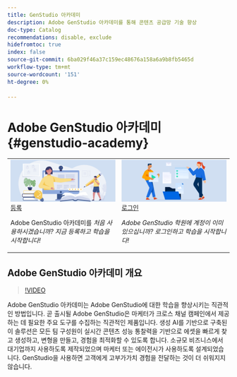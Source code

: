 ```yaml
---
title: GenStudio 아카데미
description: Adobe GenStudio 아카데미를 통해 콘텐츠 공급망 기술 향상
doc-type: Catalog
recommendations: disable, exclude
hidefromtoc: true
index: false
source-git-commit: 6ba029f46a37c159ec48676a158a6a9b8fb5465d
workflow-type: tm+mt
source-wordcount: '151'
ht-degree: 0%

---
```



# Adobe GenStudio 아카데미 {#genstudio-academy}

<table>
<tr>
  <td>
    <a href="https://learningmanager.adobe.com/accountiplogin?ipId=16970&amp;accesskey=c4988oojirhb5">
      <img alt="Adobe GenStudio 아카데미 등록" src="/help/assets/card-create-assets.png" />
    </a>
    <div>
      <a href="https://learningmanager.adobe.com/accountiplogin?ipId=16970&amp;accesskey=c4988oojirhb5">
    등록
    </a>
    </div>
    <p>
    Adobe GenStudio 아카데미를 <em>처음 사용하시겠습니까? 지금 등록하고 학습을 시작합니다!</em>
    <p>
  </td>
  <td>
    <a href="https://genstudioacademy.adobelearningmanager.com/">
    <img alt="Adobe GenStudio 아카데미에 로그인" src="/help/assets/card-manage-content.png" />
    </a>
    <div>
    <a href="https://genstudioacademy.adobelearningmanager.com/">
    로그인
    </a>
    </div>
    <p>
    <em>Adobe GenStudio 학원에 계정이 이미 있으십니까? 로그인하고 학습을 시작합니다!</em>
    </p>
  </td>
</tr>
</table>


## Adobe GenStudio 아카데미 개요

>[!VIDEO](https://video.tv.adobe.com/v/3434938?autoplay=true&end=replay)

Adobe GenStudio 아카데미는 Adobe GenStudio에 대한 학습을 향상시키는 직관적인 방법입니다. 곧 출시될 Adobe GenStudio은 마케터가 크로스 채널 캠페인에서 제공하는 데 필요한 주요 도구를 수집하는 직관적인 제품입니다. 생성 AI를 기반으로 구축된 이 솔루션은 모든 팀 구성원이 실시간 콘텐츠 성능 통찰력을 기반으로 에셋을 빠르게 찾고 생성하고, 변형을 만들고, 경험을 최적화할 수 있도록 합니다. 소규모 비즈니스에서 대기업까지 사용하도록 제작되었으며 마케터 또는 에이전시가 사용하도록 설계되었습니다. GenStudio을 사용하면 고객에게 고부가가치 경험을 전달하는 것이 더 쉬워지지 않습니다.
